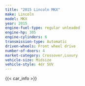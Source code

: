 ```yaml
---
title: "2015 Lincoln MKX"
make: Lincoln
model: MKX
year: 2015
engine-fuel-type: regular unleaded
engine-hp: 305
engine-cylinders: 6
transmission-type: Automatic
driven-wheels: Front wheel drive
number-of-doors: 4
market-category: Crossover,Luxury
vehicle-size: Midsize
vehicle-style: 4dr SUV
---
```


{{< car_info >}}
